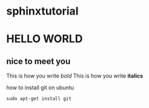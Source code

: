 sphinxtutorial
==============

HELLO WORLD
===========

nice to meet you
----------------

This is how you write *bold*
This is how you write **italics**

how to install git on ubuntu
    
    sudo apt-get install git
